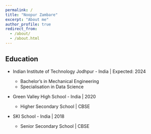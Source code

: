 ```yaml
---
permalink: /
title: "Noopur Zambare"
excerpt: "About me"
author_profile: true
redirect_from: 
  - /about/
  - /about.html
---
```




Education
---
- Indian Institute of Technology Jodhpur - India | Expected: 2024
    - Bachelor’s in Mechanical Engineering
    - Specialisation in Data Science

- Green Valley High School - India | 2020
  - Higher Secondary School | CBSE

- SKI School - India | 2018
  - Senior Secondary School | CBSE 